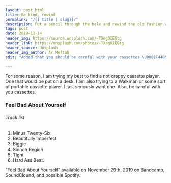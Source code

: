 ```yaml
---
layout: post.html
title: Be kind, rewind
permalink: "/{{ title | slug}}/"
description: Put a pencil through the hole and rewind the old fashion way.
tags: post
date: 2019-11-14
header_img: https://source.unsplash.com/-TXegOIEGtg
header_link: https://unsplash.com/photos/-TXegOIEGtg
header_source: Unsplash
header_img_author: Ar Meftah
edit: "Added that you should be careful with your cassettes \U0001F44D\U0001F44D\U0001F44D."

---
```

For some reason, I am trying my best to find a not crappy cassette player. One that would be put on a desk. I am also trying to a Walkman or some sort of portable cassette player. I just seriously want one. Also, be careful with you cassettes.

### Feel Bad About Yourself

###### Track list

1. Minus Twenty-Six
2. Beautifully Imperfect
3. Biggie
4. Sinnoh Region
5. Tight
6. Hard Ass Beat.

"Feel Bad About Yourself" available on November 29th, 2019 on Bandcamp, SoundClound, and possible Spotify.